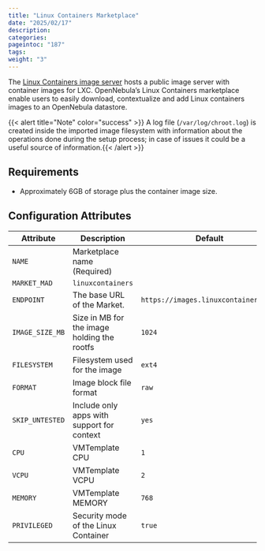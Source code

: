 ```yaml
---
title: "Linux Containers Marketplace"
date: "2025/02/17"
description:
categories:
pageintoc: "187"
tags:
weight: "3"
---
```


<a id="market-linux-container"></a>

<!--# Linux Containers MarketPlace -->

The [Linux Containers image server](https://images.linuxcontainers.org/) hosts a public image server with container images for LXC. OpenNebula’s Linux Containers marketplace enable users to easily download, contextualize and add Linux containers images to an OpenNebula datastore.

{{< alert title="Note" color="success" >}}
A log file (`/var/log/chroot.log`) is created inside the imported image filesystem with information about the operations done during the setup process; in case of issues it could be a useful source of information.{{< /alert >}} 

## Requirements

- Approximately 6GB of storage plus the container image size.

## Configuration Attributes

| Attribute       | Description                                 | Default                              |
|-----------------|---------------------------------------------|--------------------------------------|
| `NAME`          | Marketplace name (Required)                 |                                      |
| `MARKET_MAD`    | `linuxcontainers`                           |                                      |
| `ENDPOINT`      | The base URL of the Market.                 | `https://images.linuxcontainers.org` |
| `IMAGE_SIZE_MB` | Size in MB for the image holding the rootfs | `1024`                               |
| `FILESYSTEM`    | Filesystem used for the image               | `ext4`                               |
| `FORMAT`        | Image block file format                     | `raw`                                |
| `SKIP_UNTESTED` | Include only apps with support for context  | `yes`                                |
| `CPU`           | VMTemplate CPU                              | `1`                                  |
| `VCPU`          | VMTemplate VCPU                             | `2`                                  |
| `MEMORY`        | VMTemplate MEMORY                           | `768`                                |
| `PRIVILEGED`    | Security mode of the Linux Container        | `true`                               |
